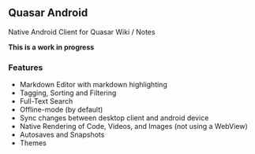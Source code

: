## Quasar Android

Native Android Client for Quasar Wiki / Notes

**This is a work in progress**

### Features
* Markdown Editor with markdown highlighting
* Tagging, Sorting and Filtering
* Full-Text Search
* Offline-mode (by default)
* Sync changes between desktop client and android device
* Native Rendering of Code, Videos, and Images (not using a WebView)
* Autosaves and Snapshots
* Themes
